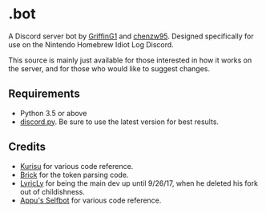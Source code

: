 # .bot
A Discord server bot by [GriffinG1](http://github.com/GriffinG1) and [chenzw95](http://github.com/chenzw95). Designed specifically for use on the Nintendo Homebrew Idiot Log Discord.

This source is mainly just available for those interested in how it works on the server, and for those who would like to suggest changes.

## Requirements
* Python 3.5 or above
* [discord.py](https://github.com/Rapptz/discord.py). Be sure to use the latest version for best results.

## Credits
* [Kurisu](https://github.com/ihaveamac/Kurisu) for various code reference.
* [Brick](https://github.com/T3CHNOLOG1C/Brick) for the token parsing code.
* [LyricLy](https://github.com/LyricLy/) for being the main dev up until 9/26/17, when he deleted his fork out of childishness.
* [Appu's Selfbot](http://github.com/appu1232/Discord-Selfbot) for various code reference.
